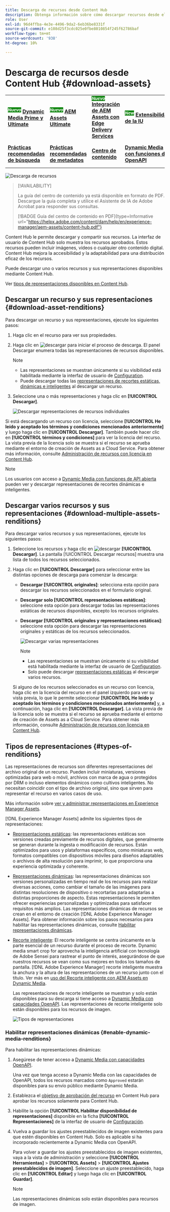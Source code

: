 ```yaml
---
title: Descarga de recursos desde Content Hub
description: Obtenga información sobre cómo descargar recursos desde el portal de Content Hub
role: User
exl-id: 96d4ffba-4e3e-4496-9da2-6eb36be8331f
source-git-commit: e108d25f3cdc025e0fbe8010854f245f62786baf
workflow-type: tm+mt
source-wordcount: '938'
ht-degree: 10%

---
```


# Descarga de recursos desde Content Hub {#download-assets}

<table>
    <tr>
        <td>
            <sup style= "background-color:#008000; color:#FFFFFF; font-weight:bold"><i>Nuevo</i></sup> <a href="/help/assets/dynamic-media/dm-prime-ultimate.md"><b>Dynamic Media Prime y Ultimate</b></a>
        </td>
        <td>
            <sup style= "background-color:#008000; color:#FFFFFF; font-weight:bold"><i>Nuevo</i></sup> <a href="/help/assets/assets-ultimate-overview.md"><b>AEM Assets Ultimate</b></a>
        </td>
        <td>
            <sup style= "background-color:#008000; color:#FFFFFF; font-weight:bold"><i>Nuevo</i></sup> <a href="/help/assets/integrate-aem-assets-edge-delivery-services.md"><b>Integración de AEM Assets con Edge Delivery Services</b></a>
        </td>
        <td>
            <sup style= "background-color:#008000; color:#FFFFFF; font-weight:bold"><i>New</i></sup> <a href="/help/assets/aem-assets-view-ui-extensibility.md"><b>Extensibilidad de la IU</b></a>
        </td>
          <td>
            <sup style= "background-color:#008000; color:#FFFFFF; font-weight:bold"><i>Nuevo</i></sup> <a href="/help/assets/dynamic-media/enable-dynamic-media-prime-and-ultimate.md"><b>Habilitar Dynamic Media Prime y Ultimate</b></a>
        </td>
    </tr>
    <tr>
        <td>
            <a href="/help/assets/search-best-practices.md"><b>Prácticas recomendadas de búsqueda</b></a>
        </td>
        <td>
            <a href="/help/assets/metadata-best-practices.md"><b>Prácticas recomendadas de metadatos</b></a>
        </td>
        <td>
            <a href="/help/assets/product-overview.md"><b>Centro de contenido</b></a>
        </td>
        <td>
            <a href="/help/assets/dynamic-media-open-apis-overview.md"><b>Dynamic Media con funciones de OpenAPI</b></a>
        </td>
        <td>
            <a href="https://developer.adobe.com/experience-cloud/experience-manager-apis/"><b>Documentación de desarrollador de AEM Assets</b></a>
        </td>
    </tr>
</table>

<!-- ![Download assets](assets/download-asset.jpg) -->
![Descarga de recursos](assets/download-asset-genstudio.jpeg)

>[!AVAILABILITY]
>
>La guía del centro de contenido ya está disponible en formato de PDF. Descargue la guía completa y utilice el Asistente de IA de Adobe Acrobat para responder sus consultas.
>
>[!BADGE Guía del centro de contenido en PDF]{type=Informative url="https://helpx.adobe.com/content/dam/help/en/experience-manager/aem-assets/content-hub.pdf"}

Content Hub le permite descargar y compartir sus recursos. La interfaz de usuario de Content Hub solo muestra los recursos aprobados. Estos recursos pueden incluir imágenes, vídeos o cualquier otro contenido digital. Content Hub mejora la accesibilidad y la adaptabilidad para una distribución eficaz de los recursos.

Puede descargar uno o varios recursos y sus representaciones disponibles mediante Content Hub.

Ver [tipos de representaciones disponibles en Content Hub](#types-of-renditions).

## Descargar un recurso y sus representaciones {#download-asset-renditions}

Para descargar un recurso y sus representaciones, ejecute los siguientes pasos:

1. Haga clic en el recurso para ver sus propiedades.

1. Haga clic en ![descargar](/help/assets/assets/download-icon.svg) para iniciar el proceso de descarga. El panel Descargar enumera todas las representaciones de recursos disponibles.

   >[!NOTE]
   >
   >* Las representaciones se muestran únicamente si su visibilidad está habilitada mediante la interfaz de usuario de [Configuration](/help/assets/configure-content-hub-ui-options.md#renditions-content-hub).
   >* Puede descargar todas las [representaciones de recortes estáticas, dinámicas e inteligentes](#types-of-renditions) al descargar un recurso.

1. Seleccione una o más representaciones y haga clic en **[!UICONTROL Descargar]**.

   ![Descargar representaciones de recursos individuales](/help/assets/assets/download-single-asset-renditions.png)


Si está descargando un recurso con licencia, seleccione **[!UICONTROL He leído y aceptado los términos y condiciones mencionados anteriormente]** y luego haga clic en **[!UICONTROL Descargar]**. También puede hacer clic en **[!UICONTROL términos y condiciones]** para ver la licencia del recurso. La vista previa de la licencia solo se muestra si el recurso se aprueba mediante el entorno de creación de Assets as a Cloud Service. Para obtener más información, consulte [Administración de recursos con licencia en Content Hub](/help/assets/manage-licensed-assets-on-content-hub.md).

>[!NOTE]
>
> Los usuarios con acceso a [Dynamic Media con funciones de API abierta](/help/assets/dynamic-media-open-apis-overview.md) pueden ver y descargar representaciones de recortes dinámicas e inteligentes.

## Descargar varios recursos y sus representaciones {#download-multiple-assets-renditions}

Para descargar varios recursos y sus representaciones, ejecute los siguientes pasos:

1. Seleccione los recursos y haga clic en ![descargar](/help/assets/assets/download-icon.svg) **[!UICONTROL Descargar]**. La pantalla [!UICONTROL Descargar recursos] muestra una lista de todos los recursos seleccionados.
1. Haga clic en **[!UICONTROL Descargar]** para seleccionar entre las distintas opciones de descarga para comenzar la descarga:

   * **Descargar [!UICONTROL originales]**: selecciona esta opción para descargar los recursos seleccionados en el formulario original.
   * **Descargar solo [!UICONTROL representaciones estáticas]**: seleccione esta opción para descargar todas las representaciones estáticas de recursos disponibles, excepto los recursos originales.
   * **Descargar [!UICONTROL originales y representaciones estáticas]**: seleccione esta opción para descargar las representaciones originales y estáticas de los recursos seleccionados.

     ![Descargar varias representaciones](/help/assets/assets/download-multiple-renditions.png)

     >[!NOTE]
     >
     >* Las representaciones se muestran únicamente si su visibilidad está habilitada mediante la interfaz de usuario de [Configuration](/help/assets/configure-content-hub-ui-options.md#renditions-content-hub).
     >* Solo puede descargar [representaciones estáticas](#types-of-renditions) al descargar varios recursos.

   Si alguno de los recursos seleccionados es un recurso con licencia, haga clic en la licencia del recurso en el panel izquierdo para ver su vista previa, lo que le permite seleccionar **[!UICONTROL He leído y aceptado los términos y condiciones mencionados anteriormente]** y, a continuación, haga clic en **[!UICONTROL Descargar]**. La vista previa de la licencia solo se muestra si el recurso se aprueba mediante el entorno de creación de Assets as a Cloud Service. Para obtener más información, consulte [Administración de recursos con licencia en Content Hub](/help/assets/manage-licensed-assets-on-content-hub.md).

   <!--![download-multiple-license](/help/assets/assets/download-multiple-license.png)-->

<!--1. On the Content Hub homepage, select the asset and click **Download**. The **Download assets** dialog box displays a license or list of licenses associated with the selected assets in the left pane. 
1. Click a license in the left pane to see its PDF in the middle pane and the associated assets with it in the right pane. The license PDF preview is displayed only if the license is approved in your Assets as a Cloud Service environment. [Approve the license PDFs](/help/assets/approve-assets-content-hub.md) of the selected assets to see their previews.
1. Optional: Click ![remove-icon](/help/assets/assets/remove-icon.svg) to remove a license from the dialog box.
1. Select **I have read and accept all the terms and conditions mentioned above.** 
1. Click **Download** to download the selected assets.-->

<!---This dialog box displays the list of licenses associated with the selected assets in the left pane. Select a license to preview its terms and conditions (in pdf format) in the middle pane and the preview of the associated assets to the license in the right. Reviewed licenses are highlighted in light blue.


The dialog box that displays depends on whether the download list includes expired assets or only non-expired assets. <br/>
**Download expired assets dialog box:** This dialog box displays the expired assets' preview along with their expiry date in the left pane. The expired assets' count out of total selected displays in the right pane. Click **Proceed with all assets** to download expired assets with other assets (if present). The Download assets dialog box displays. See the [Download assets dialog box](#Download-asset-dialog-box) to proceed further.
    
    >[!NOTE]
    >
    >[Enable the download option for expired assets](/help/assets/configure-content-hub-ui-options.md#expired-assets-content-hub) to download them. Only expired assets that have enabled downloading are available for download.

   <a id="Download-asset-dialog-box"></a> **Download assets dialog box:** This dialog box displays the list of licenses associated with the selected assets in the left pane. Select a license to preview its terms and conditions (in pdf format) in the middle pane and the associated assets' preview and their count in the right pane. Reviewed licenses are highlighted in light blue.

    >[!NOTE]
    >
    > The **Download Asset dialog box** previews licensing terms and conditions only for approved licenses. [Approve the assets' licenses](/help/assets/approve-assets-content-hub.md) before downloading them to preview their licensing terms in the **Download Asset dialog box**.

1. Click  ![remove-icon](/help/assets/assets/remove-icon.svg) to remove a license from the download dialog box. 

1. Accept the terms and conditions and then click **Download** to download assets associated with the available licenses in the left pane.-->
<!--![download-multiple-license](/help/assets/assets/download-multiple-license.png)-->

<!---
### Download non-licensed Assets {#download-non-licensed-assets}

 To download non-licensed assets, select the assets and click ![download](/help/assets/assets/download-icon.svg) from the top rail.-->


## Tipos de representaciones {#types-of-renditions}

Las representaciones de recursos son diferentes representaciones del archivo original de un recurso. Pueden incluir miniaturas, versiones optimizadas para web o móvil, archivos con marca de agua o protegidos por DRM o incluso elementos dinámicos como cultivos inteligentes. No necesitan coincidir con el tipo de archivo original, sino que sirven para representar el recurso en varios casos de uso.

Más información sobre [ver y administrar representaciones en Experience Manager Assets](/help/assets/renditions.md).

[!DNL Experience Manager Assets] admite los siguientes tipos de representaciones:

* [Representaciones estáticas](/help/assets/renditions.md#static-renditions): las representaciones estáticas son versiones creadas previamente de recursos digitales, que generalmente se generan durante la ingesta o modificación de recursos. Están optimizados para usos y plataformas específicos, como miniaturas web, formatos compatibles con dispositivos móviles para diseños adaptables o archivos de alta resolución para imprimir, lo que proporciona una experiencia optimizada y coherente.

* [Representaciones dinámicas](/help/assets/renditions.md#dynamic-renditions): las representaciones dinámicas son versiones personalizadas en tiempo real de los recursos para realizar diversas acciones, como cambiar el tamaño de las imágenes para distintas resoluciones de dispositivo o recortarlas para adaptarlas a distintas proporciones de aspecto. Estas representaciones le permiten ofrecer experiencias personalizadas y optimizadas para satisfacer requisitos más amplios. Las representaciones dinámicas de recursos se crean en el entorno de creación [!DNL Adobe Experience Manager Assets]. Para obtener información sobre los pasos necesarios para habilitar las representaciones dinámicas, consulte [Habilitar representaciones dinámicas](#enable-dynamic-media-renditions).

* [Recorte inteligente](/help/assets/dynamic-media/image-profiles.md#creating-image-profiles): El recorte inteligente se centra únicamente en la parte esencial de un recurso durante el proceso de recorte. Dynamic media smart crop for aprovecha la inteligencia artificial con tecnología de Adobe Sensei para rastrear el punto de interés, asegurándose de que nuestros recursos se vean como sus mejores en todos los tamaños de pantalla. [!DNL Adobe Experience Manager] recorte inteligente muestra la anchura y la altura de las representaciones de un recurso junto con el título. Ver más en [uso del Recorte inteligente con AEM Assets en Dynamic Media](https://experienceleague.adobe.com/es/docs/experience-manager-learn/assets/dynamic-media/images/smart-crop-feature-video-use).

  Las representaciones de recorte inteligente se muestran y solo están disponibles para su descarga si tiene acceso a [Dynamic Media con capacidades OpenAPI](/help/assets/dynamic-media-open-apis-overview.md). Las representaciones de recorte inteligente solo están disponibles para los recursos de imagen.

  ![Tipos de representaciones](/help/assets/assets/renditions-types.png)

### Habilitar representaciones dinámicas {#enable-dynamic-media-renditions}

Para habilitar las representaciones dinámicas:

1. Asegúrese de tener acceso a [Dynamic Media con capacidades OpenAPI](/help/assets/dynamic-media-open-apis-overview.md).

   Una vez que tenga acceso a Dynamic Media con las capacidades de OpenAPI, todos los recursos marcados como `Approved` estarán disponibles para su envío público mediante Dynamic Media.

1. Establezca el [objetivo de aprobación del recurso](/help/assets/approve-assets-content-hub.md#set-approval-target) en Content Hub para aprobar los recursos solamente para Content Hub.

1. Habilite la opción **[!UICONTROL Habilitar disponibilidad de representaciones]** disponible en la ficha **[!UICONTROL Representaciones]** de la interfaz de usuario de [Configuración](/help/assets/configure-content-hub-ui-options.md#access-configuration-options-content-hub).

1. Vuelva a guardar los ajustes preestablecidos de imagen existentes para que estén disponibles en Content Hub. Solo es aplicable si ha incorporado recientemente a Dynamic Media con OpenAPI.

   Para volver a guardar los ajustes preestablecidos de imagen existentes, vaya a la vista de administración y seleccione **[!UICONTROL Herramientas]** > **[!UICONTROL Assets]** > **[!UICONTROL Ajustes preestablecidos de imagen]**. Seleccione un ajuste preestablecido, haga clic en **[!UICONTROL Editar]** y luego haga clic en **[!UICONTROL Guardar]**.



   >[!NOTE]
   > 
   > Las representaciones dinámicas solo están disponibles para recursos de imagen.



